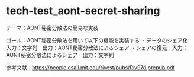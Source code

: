 # tech-test_aont-secret-sharing

テーマ：AONT秘密分散法の簡易な実装


ゴール：AONT秘密分散法を用いて以下の機能を実装する
・データのシェア化　入力：文字列　出力：AONT秘密分散法によるシェア
・シェアの復元　入力：AONT秘密分散法によるシェア　出力：文字列


参考文献：https://people.csail.mit.edu/rivest/pubs/Riv97d.prepub.pdf
